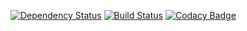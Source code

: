 [![Dependency Status](https://www.versioneye.com/user/projects/57d86b171b70a7003aae9280/badge.svg?style=flat-square)](https://www.versioneye.com/user/projects/57d86b171b70a7003aae9280)
[![Build Status](https://travis-ci.org/BrianSetz/wacc-play-example.svg?branch=master)](https://travis-ci.org/BrianSetz/wacc-play-example)
[![Codacy Badge](https://api.codacy.com/project/badge/Grade/fbc8ff04d940430cb7c507155bc30870)](https://www.codacy.com/app/admin_34/wacc-play-example?utm_source=github.com&amp;utm_medium=referral&amp;utm_content=BrianSetz/wacc-play-example&amp;utm_campaign=Badge_Grade)